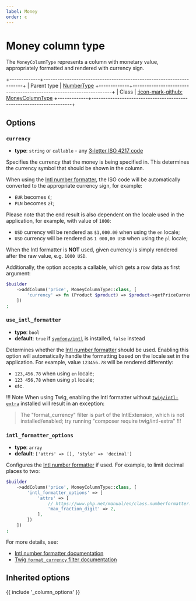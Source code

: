 ```yaml
---
label: Money
order: c
---
```


# Money column type

The `MoneyColumnType` represents a column with monetary value, appropriately formatted and rendered with currency sign.

+-------------+---------------------------------------------------------------------+
| Parent type | [NumberType](number.md)
+-------------+---------------------------------------------------------------------+
| Class       | [:icon-mark-github: MoneyColumnType](https://github.com/Kreyu/data-table-bundle/blob/main/src/Column/Type/MoneyColumnType.php)
+-------------+---------------------------------------------------------------------+

## Options

### `currency`

- **type**: `string` or `callable` - any [3-letter ISO 4217 code](https://en.wikipedia.org/wiki/ISO_4217) 

Specifies the currency that the money is being specified in. 
This determines the currency symbol that should be shown in the column.

When using the [Intl number formatter](https://www.php.net/manual/en/class.numberformatter.php), 
the ISO code will be automatically converted to the appropriate currency sign, for example:

- `EUR` becomes `€`;
- `PLN` becomes `zł`;

Please note that the end result is also dependent on the locale used in the application, for example, with value of `1000`: 

- `USD` currency will be rendered as `$1,000.00` when using the `en` locale;
- `USD` currency will be rendered as `1 000,00 USD` when using the `pl` locale;

When the Intl formatter is **NOT** used, given currency is simply rendered after the raw value, e.g. `1000 USD`.

Additionally, the option accepts a callable, which gets a row data as first argument:

```php
$builder
    ->addColumn('price', MoneyColumnType::class, [
        'currency' => fn (Product $product) => $product->getPriceCurrency(),
    ])
;
```

### `use_intl_formatter`

- **type**: `bool`
- **default**: `true` if [`symfony/intl`](https://packagist.org/packages/symfony/intl) is installed, `false` instead

Determines whether the [Intl number formatter](https://www.php.net/manual/en/class.numberformatter.php) should be used.
Enabling this option will automatically handle the formatting based on the locale set in the application.
For example, value `123456.78` will be rendered differently:

- `123,456.78` when using `en` locale;
- `123 456,78` when using `pl` locale;
- etc.

!!! Note
When using Twig, enabling the Intl formatter without [`twig/intl-extra`](https://packagist.org/packages/twig/intl-extra) installed will result in an exception:

> The "format_currency" filter is part of the IntlExtension, which is not installed/enabled; try running "composer require twig/intl-extra"
!!!

### `intl_formatter_options`

- **type**: `array`
- **default**: `['attrs' => [], 'style' => 'decimal']`

Configures the [Intl number formatter](https://www.php.net/manual/en/class.numberformatter.php) if used.
For example, to limit decimal places to two:

```php
$builder
    ->addColumn('price', MoneyColumnType::class, [
        'intl_formatter_options' => [
            'attrs' => [
                // https://www.php.net/manual/en/class.numberformatter.php#numberformatter.constants.max-fraction-digits
                'max_fraction_digit' => 2,
            ],
        ])
    ])
;
```

For more details, see:
- [Intl number formatter documentation](https://www.php.net/manual/en/class.numberformatter.php)
- [Twig `format_currency` filter documentation](https://twig.symfony.com/doc/2.x/filters/format_currency.html)

## Inherited options

{{ include '_column_options' }}
